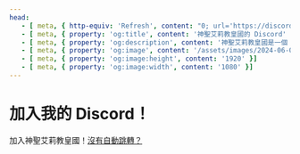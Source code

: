 ```yaml
---
head:
   - [ meta, { http-equiv: 'Refresh', content: "0; url='https://discord.gg/aAdPbFKynn'" }]
   - [ meta, { property: 'og:title', content: '神聖艾莉教皇國的 Discord' }]
   - [ meta, { property: 'og:description', content: '神聖艾莉教皇國是一個 Discord 伺服器，因為擁有者很喜歡 2024 夏季播出動畫版的《不時輕聲地以俄語遮羞的鄰座艾莉同學》這部作品而改制為國<br>我們可以是一個單純的 Discord 伺服器、或是一個 Minecraft 伺服器，也可以是一個微型國家。<br>現在就加入我們吧！' }]
   - [ meta, { property: 'og:image', content: '/assets/images/2024-06-02_20.15.53.png' }]
   - [ meta, { property: 'og:image:height', content: '1920' }]
   - [ meta, { property: 'og:image:width', content: '1080' }]
---
```

# 加入我的 Discord！
加入神聖艾莉教皇國！[沒有自動跳轉？](https://discord.gg/aAdPbFKynn)

<!-- [若沒有自動重新導向...](https://discord.gg/aAdPbFKynn) -->
